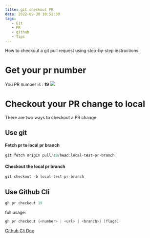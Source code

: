 ```yaml
---
title: git checkout PR
date: 2022-09-30 10:51:30
tags:
   - Git
   - PR
   - github
   - Tips
---
```


How to checkout a git pull request using step-by-step instructions.
# Get your pr number
You PR number is : **19**
![](pr_id.png)

# Checkout your PR change to local
There are two ways to checkout a PR change


## Use git

#### Fetch pr to local pr branch

```c
git fetch origin pull/19/head:local-test-pr-branch

```
#### Checkout the local pr branch
```c
git checkout -b local-test-pr-branch
```

## Use Github Cli
```c
gh pr checkout 19
```
full usage: 
```c
gh pr checkout {<number> | <url> | <branch>} [flags]
```
[Github Cli Doc](https://cli.github.com/manual/gh_pr_checkout)